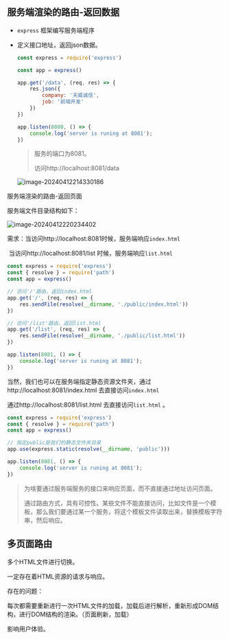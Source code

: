 ## 服务端渲染的路由-返回数据

- `express` 框架编写服务端程序

- 定义接口地址，返回json数据。

  ~~~js
  const express = require('express')
  
  const app = express()
  
  app.get('/data', (req, res) => {
      res.json({
          company: '天威诚信',
          job: '前端开发'
      })
  })
  
  app.listen(8080, () => {
      console.log('server is runing at 8081');
  })
  ~~~

  > 服务的端口为8081。
  >
  > 访问http://localhost:8081/data 

  ![image-20240412214330186](https://static.woku.net/blog/image-20240412214330186.png)



服务端渲染的路由-返回页面

服务端文件目录结构如下：

![image-20240412220234402](https://static.woku.net/blog/image-20240412220234402.png)

需求：当访问http://localhost:8081时候，服务端响应`index.html` 

​            当访问http://localhost:8081/list 时候，服务端响应`list.html` 

~~~js
const express = require('express')
const { resolve } = require('path')
const app = express()

// 访问'/'路由，返回index.html
app.get('/', (req, res) => {
    res.sendFile(resolve(__dirname, './public/index.html'))
})

// 访问'/list'路由，返回list.html
app.get('/list', (req, res) => {
    res.sendFile(resolve(__dirname, './public/list.html'))
})

app.listen(8081, () => {
    console.log('server is runing at 8081');
})
~~~

当然，我们也可以在服务端指定静态资源文件夹，通过http://localhost:8081/index.html 去直接访问`index.html`  

 通过http://localhost:8081/list.html 去直接访问`list.html` 。

~~~js
const express = require('express')
const { resolve } = require('path')
const app = express()

// 指定public是我们的静态文件夹目录
app.use(express.static(resolve(__dirname, 'public')))

app.listen(8081, () => {
    console.log('server is runing at 8081');
})
~~~



> 为啥要通过服务端服务的接口来响应页面，而不直接通过地址访问页面。
>
> 通过路由方式，具有可控性。某些文件不能直接访问，比如文件是一个模板，那么我们要通过某一个服务，将这个模板文件读取出来，替换模板字符串，然后响应。

## 多页面路由

多个HTML文件进行切换。

一定存在着HTML资源的请求与响应。



存在的问题：

每次都需要重新进行一次HTML文件的加载，加载后进行解析，重新形成DOM结构，进行DOM结构的渲染。（页面刷新，加载）

影响用户体验。